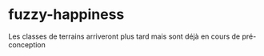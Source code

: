 # fuzzy-happiness

Les classes de terrains arriveront plus tard mais sont déjà en cours de pré-conception
